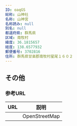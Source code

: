 ```yaml
---
ID: oaqGS
総称: 山神社
名称: 山神宮
名称読み: null
別名: null
都道府県: 群馬県
区域: 南牧村
緯度: 36.1815657
経度: 138.6577932
郵便番号: 3702816
住所: 群馬県甘楽郡南牧村星尾１６０２
---
```


## その他

### 参考URL

| URL | 説明          |
| --- | ------------- |
|     | OpenStreetMap |
